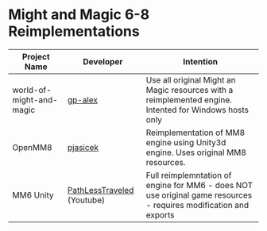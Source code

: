 # Might and Magic 6-8 Reimplementations

| Project Name | Developer | Intention |
| ------------ | --------- | ----------|
| world-of-might-and-magic | [gp-alex](https://github.com/gp-alex) | Use all original Might an Magic resources with a reimplemented engine. Intented for Windows hosts only |
| OpenMM8 | [pjasicek](https://github.com/pjasicek) | Reimplementation of MM8 engine using Unity3d engine. Uses original MM8 resources. |
| MM6 Unity | [PathLessTraveled](https://www.youtube.com/channel/UCvrZZoiI6GFEov_qD4BExiQ/videos) (Youtube) | Full reimplemntation of engine for MM6 - does NOT use original game resources - requires modification and exports |
